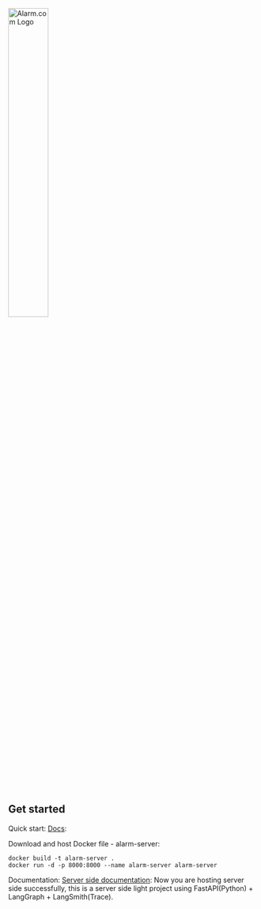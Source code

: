 <picture class="github-only">
  <img alt="Alarm.com Logo" src="https://media.licdn.com/dms/image/v2/C4E0BAQH7Ef_zBPUQnw/company-logo_200_200/company-logo_200_200/0/1631327773224?e=1760572800&v=beta&t=F4eDHsvrfiFP7QhJraL5DjXVaeiKeSSlcwtZ-z8Nt1g" width="40%">
</picture>

<div>
<br>
</div>

## Get started

Quick start: [Docs](https://crazyyiwen2015.atlassian.net/wiki/x/vgAC):

Download and host Docker file - alarm-server:

```
docker build -t alarm-server .
docker run -d -p 8000:8000 --name alarm-server alarm-server
```


Documentation: [Server side documentation](https://crazyyiwen2015.atlassian.net/wiki/x/i4AB):
Now you are hosting server side successfully, this is a server side light project using FastAPI(Python) + LangGraph + LangSmith(Trace).

